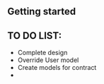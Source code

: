 ## Getting started

## TO DO LIST:

* Complete design
* Override User model
* Create models for contract
* 
